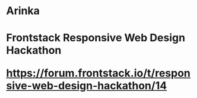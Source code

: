 <h1>Arinka<h1>
<p>Frontstack Responsive Web Design Hackathon</p>
<a href="https://forum.frontstack.io/t/responsive-web-design-hackathon/14">https://forum.frontstack.io/t/responsive-web-design-hackathon/14</a>

